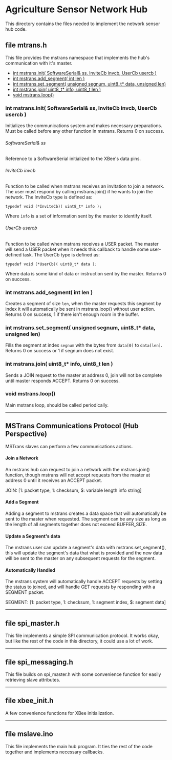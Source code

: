# Agriculture Sensor Network Hub

This directory contains the files needed to implement the network sensor hub code.

## file mtrans.h
This file provides the mstrans namespace that implements the hub's communication
with it's master.

   * [int mstrans.init( SoftwareSerial& ss, InviteCb invcb, UserCb usercb )](#int-mstrans-init-softwareserial-ss-invitecb-invcb-usercb-usercb)
   * [int mstrans.add_segment( int len )](#int-mstrans-add-segment-int-len)
   * [int mstrans.set_segment( unsigned segnum, uint8_t* data, unsigned len)](#int-mstrans-set-segment-unsigned-segnum-uint8-t-data-unsigned-len)
   * [int mstrans.join( uint8_t* info, uint8_t len )](#int-mstrans-join-uint8-t-info-uint8-t-len)
   * [void mstrans.loop()](#void-mstrans-loop)


### int mstrans.init( SoftwareSerial& ss, InviteCb invcb, UserCb usercb )
Initializes the communications system and makes necessary preparations.
Must be called before any other function in mstrans.  Returns 0 on success.

###### SoftwareSerial& ss
Reference to a SoftwareSerial initialized to the XBee's data pins.

###### InviteCb invcb
Function to be called when mstrans receives an invitation to join a network.
The user must respond by calling mstrans.join() if he wants to join the network.
The InviteCb type is defined as:

    typedef void (*InviteCb)( uint8_t* info );

Where `info` is a set of information sent by the master to identify itself.

###### UserCb usercb
Function to be called when mstrans receives a USER packet.  The master will
send a USER packet when it needs this callback to handle some user-defined task.
The UserCb type is defined as:

    typedef void (*UserCb)( uint8_t* data );

Where data is some kind of data or instruction sent by the master.
Returns 0 on success.

### int mstrans.add_segment( int len )
Creates a segment of size `len`, when the master requests this segment by index
it will automatically be sent in mstrans.loop() without user action.
Returns 0 on success, 1 if there isn't enough room in the buffer.

### int mstrans.set_segment( unsigned segnum, uint8_t* data, unsigned len)
Fills the segment at index `segnum` with the bytes from `data[0]` to `data[len]`.
Returns 0 on success or 1 if segnum does not exist.

### int mstrans.join( uint8_t* info, uint8_t len )
Sends a JOIN request to the master at address 0, join will not be complete
until master responds ACCEPT.  Returns 0 on success.

### void mstrans.loop()
Main mstrans loop, should be called periodically.

---

## MSTrans Communications Protocol (Hub Perspective)
MSTrans slaves can perform a few communications actions.

#### Join a Network
An mstrans hub can request to join a network with the mstrans.join() function,
though mstrans will net accept requests from the master at address 0 until it
receives an ACCEPT packet.

JOIN:
[1: packet type, 1: checksum, $: variable length info string]

#### Add a Segment
Adding a segment to mstrans creates a data space that will automatically be sent
to the master when requested.  The segment can be any size as long as the length
of all segments together does not exceed BUFFER_SIZE.

#### Update a Segment's data
The mstrans user can update a segment's data with mstrans.set_segment(), this will
update the segment's data that what is provided and the new data will be sent to the
master on any subsequent requests for the segment.

#### Automatically Handled
The mstrans system will automatically handle ACCEPT requests by setting the status
to joined, and will handle GET requests by responding with a SEGMENT packet.

SEGMENT:
[1: packet type, 1: checksum, 1: segment index, $: segment data]

---

## file spi_master.h
This file implements a simple SPI communication protocol.  It works okay, but like
the rest of the code in this directory, it could use a lot of work.

---

## file spi_messaging.h
This file builds on spi_master.h with some convenience function for easily retrieving
slave attributes.

---

## file xbee_init.h
A few convenience functions for XBee initialization.

---

## file mslave.ino
This file implements the main hub program.  It ties the rest of the code together and
implements necessary callbacks.
